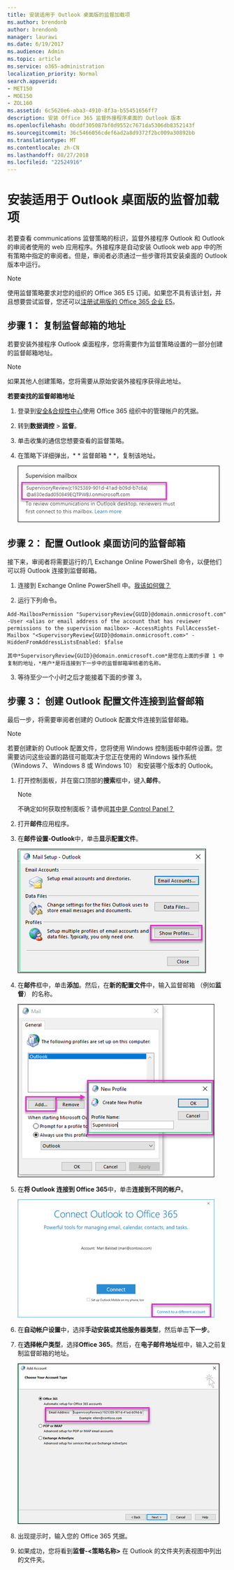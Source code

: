 ```yaml
---
title: 安装适用于 Outlook 桌面版的监督加载项
ms.author: brendonb
author: brendonb
manager: laurawi
ms.date: 6/19/2017
ms.audience: Admin
ms.topic: article
ms.service: o365-administration
localization_priority: Normal
search.appverid:
- MET150
- MOE150
- ZOL160
ms.assetid: 6c5620e6-aba3-4910-8f3a-b55451656ff7
description: 安装 Office 365 监督外接程序桌面的 Outlook 版本
ms.openlocfilehash: 0bddf305087bf0d9552c7671da5306db8352143f
ms.sourcegitcommit: 36c5466056cdef6ad2a8d9372f2bc009a30892bb
ms.translationtype: MT
ms.contentlocale: zh-CN
ms.lasthandoff: 08/27/2018
ms.locfileid: "22524916"
---
```

# <a name="install-the-supervision-add-in-for-outlook-desktop"></a>安装适用于 Outlook 桌面版的监督加载项

若要查看 communications 监督策略的标识，监督外接程序 Outlook 和 Outlook 的审阅者使用的 web 应用程序。外接程序是自动安装 Outlook web app 中的所有策略中指定的审阅者。但是，审阅者必须通过一些步骤将其安装桌面的 Outlook 版本中运行。
  
> [!NOTE]
> 使用监督策略要求对您的组织的 Office 365 E5 订阅。如果您不具有该计划，并且想要尝试监督，您还可以[注册试用版的 Office 365 企业 E5](https://go.microsoft.com/fwlink/p/?LinkID=698279)。 
  
## <a name="step-1-copy-the-address-for-the-supervision-mailbox"></a>步骤 1： 复制监督邮箱的地址

若要安装外接程序 Outlook 桌面程序，您将需要作为监督策略设置的一部分创建的监督邮箱地址。 
  
> [!NOTE]
> 如果其他人创建策略，您将需要从原始安装外接程序获得此地址。 
  
 **若要查找的监督邮箱地址**
  
1. 登录到[安全&amp;合规性中心](https://protection.office.com)使用 Office 365 组织中的管理帐户的凭据。 
    
2. 转到**数据调控** \> **监督**。
    
3. 单击收集的通信您想要查看的监督策略。
    
4. 在策略下详细弹出，* * 监督邮箱 * *，复制该地址。 
    
    ![显示突出显示的监督邮箱地址监督策略的详细信息弹出的监督邮箱部分](media/71779d0e-4f01-4dd3-8234-5f9c30eeb067.jpg)
  
## <a name="step-2-configure-the-supervision-mailbox-for-outlook-desktop-access"></a>步骤 2： 配置 Outlook 桌面访问的监督邮箱

接下来，审阅者将需要运行的几 Exchange Online PowerShell 命令，以便他们可以将 Outlook 连接到监督邮箱。
  
1. 连接到 Exchange Online PowerShell 中。[我该如何做？](https://docs.microsoft.com/powershell/exchange/exchange-online/connect-to-exchange-online-powershell/connect-to-exchange-online-powershell)
    
2. 运行下列命令。
    
  ```
  Add-MailboxPermission "SupervisoryReview{GUID}@domain.onmicrosoft.com" -User <alias or email address of the account that has reviewer permissions to the supervision mailbox> -AccessRights FullAccessSet-Mailbox "<SupervisoryReview{GUID}@domain.onmicrosoft.com>" -HiddenFromAddressListsEnabled: $false
  ```

    其中*SupervisoryReview{GUID}@domain.onmicrosoft.com*是您在上面的步骤 1 中复制的地址，*用户*是将连接到下一步中的监督邮箱审核者的名称。 
    
3. 等待至少一个小时之后才能接着下面的步骤 3。
    
## <a name="step-3-create-an-outlook-profile-to-connect-to-the-supervision-mailbox"></a>步骤 3： 创建 Outlook 配置文件连接到监督邮箱

最后一步，将需要审阅者创建的 Outlook 配置文件连接到监督邮箱。 
  
> [!NOTE]
> 若要创建新的 Outlook 配置文件，您将使用 Windows 控制面板中邮件设置。您需要访问这些设置的路径可能取决于您正在使用的 Windows 操作系统 （Windows 7、 Windows 8 或 Windows 10） 和安装哪个版本的 Outlook。 
  
1. 打开控制面板，并在窗口顶部的**搜索**框中，键入**邮件**。 
    
    > [!NOTE]
    > 不确定如何获取控制面板？请参阅[其中是 Control Panel？](https://support.microsoft.com/help/13764/windows-where-is-control-panel)
  
2. 打开**邮件**应用程序。 
    
3. 在**邮件设置-Outlook**中，单击**显示配置文件**。
    
    ![邮件设置的 Outlook 与显示配置文件按钮突出显示的对话框](media/28b5dae9-d10c-4f2b-926a-294c857d555c.jpg)
  
4. 在**邮件**框中，单击**添加**。然后，在**新的配置文件**中，输入监督邮箱 （例如**监督**） 的名称。
    
    ![在配置文件名称框中显示名称监督' 新配置文件对话框](media/d02ae181-b541-4ec6-8f51-698f30033204.jpg)
  
5. 在**将 Outlook 连接到 Office 365**中，单击**连接到不同的帐户**。
    
    ![突出显示的连接到不同的帐户链接连接到 Office 365 Outlook 邮件](media/fac49ff8-a7f0-4e82-a271-9ec045a95de1.jpg)
  
6. 在**自动帐户设置**中，选择**手动安装或其他服务器类型**，然后单击**下一步**。
    
7. 在**选择帐户类型**，选择**Office 365**。然后，在**电子邮件地址**框中，输入之前复制监督邮箱的地址。 
    
    ![在 Outlook 中显示电子邮件地址框中突出显示添加帐户对话框的选择您的帐户类型页面。](media/4f601236-9f69-4cf6-a58c-0b91204aa8cb.jpg)
  
8. 出现提示时，输入您的 Office 365 凭据。
    
9. 如果成功，您将看到**监督-\<策略名称\>** 在 Outlook 的文件夹列表视图中列出的文件夹。 
    

